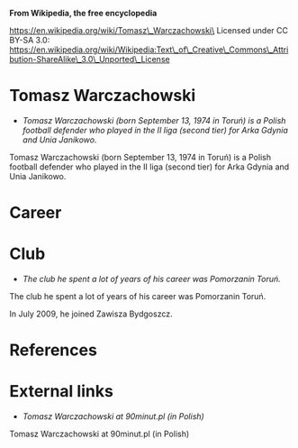 **From Wikipedia, the free encyclopedia**

https://en.wikipedia.org/wiki/Tomasz\_Warczachowski\
Licensed under CC BY-SA 3.0:\
https://en.wikipedia.org/wiki/Wikipedia:Text\_of\_Creative\_Commons\_Attribution-ShareAlike\_3.0\_Unported\_License

Tomasz Warczachowski
====================

-   *Tomasz Warczachowski (born September 13, 1974 in Toruń) is a Polish
    football defender who played in the II liga (second tier) for Arka
    Gdynia and Unia Janikowo.*

Tomasz Warczachowski (born September 13, 1974 in Toruń) is a Polish
football defender who played in the II liga (second tier) for Arka
Gdynia and Unia Janikowo.

Career
======

Club
====

-   *The club he spent a lot of years of his career was Pomorzanin
    Toruń.*

The club he spent a lot of years of his career was Pomorzanin Toruń.

In July 2009, he joined Zawisza Bydgoszcz.

References
==========

External links
==============

-   *Tomasz Warczachowski at 90minut.pl (in Polish)*

Tomasz Warczachowski at 90minut.pl (in Polish)
